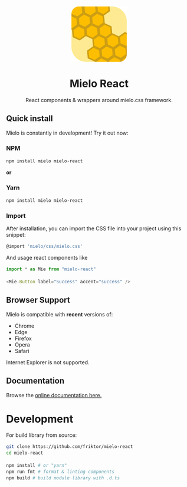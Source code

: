 <p align="center">
  <img src="https://raw.githubusercontent.com/mielo-ui/mielo.css/main/logo.png" />
</p>

<h1 align="center">
  Mielo React
</h1>

<p align="center">
  React components & wrappers around mielo.css framework.
</p>


## Quick install

Mielo is constantly in development! Try it out now:

### NPM

```sh
npm install mielo mielo-react
```

**or**

### Yarn

```sh
npm install mielo mielo-react
```

### Import

After installation, you can import the CSS file into your project using this snippet:

```sh
@import 'mielo/css/mielo.css'
```

And usage react components like

``` typescript
import * as Mie from "mielo-react"

<Mie.Button label="Success" accent="success" />
```

## Browser Support

Mielo is compatible with **recent** versions of:

- Chrome
- Edge
- Firefox
- Opera
- Safari

Internet Explorer is not supported.

## Documentation
Browse the [online documentation here.](#todo)

# Development
For build library from source:

``` sh
git clone https://github.com/friktor/mielo-react
cd mielo-react

npm install # or "yarn"
npm run fmt # format & linting components
npm build # build module library with .d.ts
```